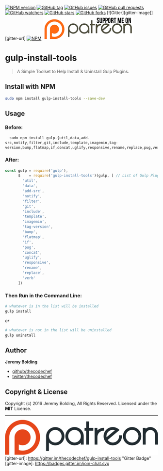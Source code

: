 [![NPM version](https://img.shields.io/npm/v/gulp-install-tools.svg)](http://badge.fury.io/js/gulp-install-tools)
[![GitHub tag](https://img.shields.io/github/tag/thecodechef/gulp-install-tools.svg?style=flat-square)](https://github.com/thecodechef/gulp-install-tools/releases/latest)
[![GitHub issues](https://img.shields.io/github/issues/thecodechef/gulp-install-tools.svg?style=flat-square)](https://github.com/thecodechef/gulp-install-tools/issues?utf8=✓&q=is%3Aissue+is%3Aopen)
[![GitHub pull requests](https://img.shields.io/github/issues-pr/thecodechef/gulp-install-tools.svg?style=flat-square)](https://github.com/thecodechef/gulp-install-tools/pulls?utf8=✓&q=is%3Apr+is%3Aopen)
[![GitHub watchers](https://img.shields.io/github/watchers/thecodechef/gulp-install-tools.svg?style=flat-square)](https://github.com/thecodechef/gulp-install-tools/watchers)
[![GitHub stars](https://img.shields.io/github/stars/thecodechef/gulp-install-tools.svg?style=flat-square)](https://github.com/thecodechef/gulp-install-tools/stargazers)
[![GitHub forks](https://img.shields.io/github/forks/thecodechef/gulp-install-tools.svg?style=flat-square)](https://github.com/thecodechef/gulp-install-tools/network)
[![Gitter][gitter-image]][gitter-url]
[![NPM](https://nodei.co/npm/gulp-install-tools.png?downloads=true&stars=true)](https://nodei.co/npm/gulp-install-tools/)
<a href="http://www.patreon.com/TheCodeChef"><img css="display:inline-block;" src="./patreon_support_me_btn.png" title="Suppport Me On Patreon"></a>

# gulp-install-tools #

> A Simple Toolset to Help Install & Uninstall Gulp Plugins.

## Install with NPM ##

```bash
sudo npm install gulp-install-tools --save-dev
```

## Usage ##

### Before: ###

```
  sudo npm install gulp-{util,data,add-src,notify,filter,git,include,template,imagemin,tag-version,bump,flatmap,if,concat,uglify,responsive,rename,replace,pug,verb}
```

### After: ###

```js
const gulp = require('gulp'),
      $    = require('gulp-install-tools')(gulp, [ // List of Gulp Plugins you want installed
        'util',
        'data',
        'add-src',
        'notify',
        'filter',
        'git',
        'include',
        'template',
        'imagemin',
        'tag-version',
        'bump',
        'flatmap',
        'if',
        'pug',
        'concat',
        'uglify',
        'responsive',
        'rename',
        'replace',
        'verb'
      ])
```

### Then Run in the Command Line: ###

```bash
# whatever is in the list will be installed
gulp install
```

_*or*_

```bash
# whatever is not in the list will be uninstalled
gulp uninstall
```

## Author ##

**Jeremy Bolding**

 * [github/thecodechef](https://www.github.com/thecodechef)
 * [twitter/thecodechef](https://www.twitter.com/thecodechef)

## Copyright & License ##

Copyright (c) 2016 Jeremy Bolding, All Rights Reserved.
Licensed under the __MIT__ License.

***

<a href="http://www.patreon.com/TheCodeChef"><img css="margin:10px auto; display:inline-block;" src="./patreon.png" title="Suppport Me On Patreon"></a>
[gitter-url]: https://gitter.im/thecodechef/gulp-install-tools "Gitter Badge"
[gitter-image]: https://badges.gitter.im/join-chat.svg